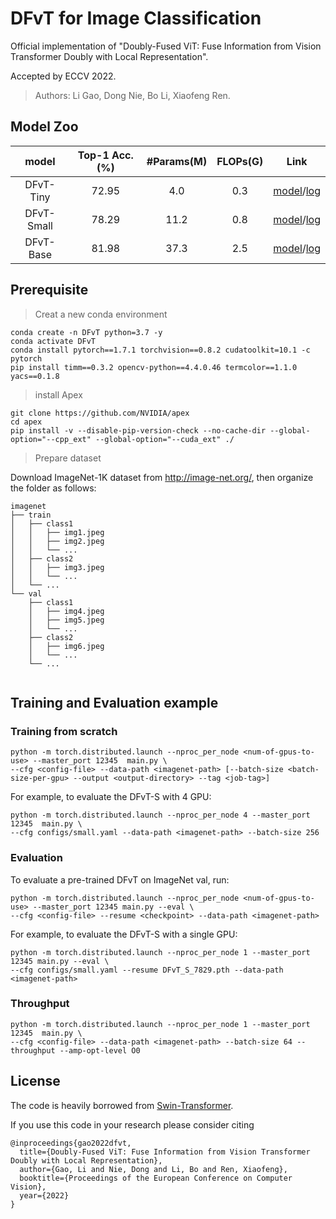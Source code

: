 # DFvT for Image Classification

Official implementation of "Doubly-Fused ViT: Fuse Information from Vision Transformer Doubly with Local Representation".

Accepted by ECCV 2022.

> Authors: Li Gao, Dong Nie, Bo Li, Xiaofeng Ren.

## Model Zoo

|  model       | Top-1 Acc.(%) | #Params(M) | FLOPs(G)  | Link   |
| :-----------:  | :---------: | :----------: | :---------: | :----------: |
| DFvT-Tiny  | 72.95     | 4.0   | 0.3     | [model](https://github.com/ginobilinie/DFvT/releases/download/models/DFvT_T_7295.pth)/[log](https://github.com/ginobilinie/DFvT/releases/download/logs/DFvT_T_log.txt) |
| DFvT-Small| 78.29    | 11.2    | 0.8    | [model](https://github.com/ginobilinie/DFvT/releases/download/models/DFvT_S_7829.pth)/[log](https://github.com/ginobilinie/DFvT/releases/download/logs/DFvT_S_log.txt)   |
| DFvT-Base  | 81.98   | 37.3      | 2.5    | [model](https://github.com/ginobilinie/DFvT/releases/download/models/DFvT_B_8198.pth)/[log](https://github.com/ginobilinie/DFvT/releases/download/logs/DFvT_B_log.txt)|
## Prerequisite
>Creat a new conda environment

```
conda create -n DFvT python=3.7 -y
conda activate DFvT
conda install pytorch==1.7.1 torchvision==0.8.2 cudatoolkit=10.1 -c pytorch
pip install timm==0.3.2 opencv-python==4.4.0.46 termcolor==1.1.0 yacs==0.1.8

```
>install Apex

```
git clone https://github.com/NVIDIA/apex
cd apex
pip install -v --disable-pip-version-check --no-cache-dir --global-option="--cpp_ext" --global-option="--cuda_ext" ./
```

>Prepare dataset

Download ImageNet-1K dataset from http://image-net.org/, then organize the folder as follows:

```
imagenet
├── train
│   ├── class1
│   │   ├── img1.jpeg
│   │   ├── img2.jpeg
│   │   └── ...
│   ├── class2
│   │   ├── img3.jpeg
│   │   └── ...
│   └── ...
└── val
    ├── class1
    │   ├── img4.jpeg
    │   ├── img5.jpeg
    │   └── ...
    ├── class2
    │   ├── img6.jpeg
    │   └── ...
    └── ...


```

## Training and Evaluation example

### Training from scratch
```
python -m torch.distributed.launch --nproc_per_node <num-of-gpus-to-use> --master_port 12345  main.py \ 
--cfg <config-file> --data-path <imagenet-path> [--batch-size <batch-size-per-gpu> --output <output-directory> --tag <job-tag>]
```
For example, to evaluate the DFvT-S with 4 GPU:
```
python -m torch.distributed.launch --nproc_per_node 4 --master_port 12345  main.py \
--cfg configs/small.yaml --data-path <imagenet-path> --batch-size 256
```

### Evaluation

To evaluate a pre-trained DFvT on ImageNet val, run:
```
python -m torch.distributed.launch --nproc_per_node <num-of-gpus-to-use> --master_port 12345 main.py --eval \
--cfg <config-file> --resume <checkpoint> --data-path <imagenet-path> 
```
For example, to evaluate the DFvT-S with a single GPU:
```
python -m torch.distributed.launch --nproc_per_node 1 --master_port 12345 main.py --eval \
--cfg configs/small.yaml --resume DFvT_S_7829.pth --data-path <imagenet-path>
```
### Throughput

```
python -m torch.distributed.launch --nproc_per_node 1 --master_port 12345  main.py \
--cfg <config-file> --data-path <imagenet-path> --batch-size 64 --throughput --amp-opt-level O0
```

## License
The code is heavily borrowed from [Swin-Transformer](https://github.com/microsoft/Swin-Transformer).

If you use this code in your research please consider citing
```
@inproceedings{gao2022dfvt,
  title={Doubly-Fused ViT: Fuse Information from Vision Transformer Doubly with Local Representation},
  author={Gao, Li and Nie, Dong and Li, Bo and Ren, Xiaofeng},
  booktitle={Proceedings of the European Conference on Computer Vision},
  year={2022}
}
```
